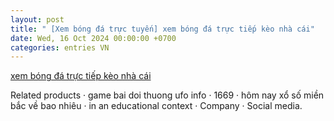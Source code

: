 ```yaml
---
layout: post
title: " [Xem bóng đá trực tuyến] xem bóng đá trực tiếp kèo nhà cái"
date: Wed, 16 Oct 2024 00:00:00 +0700
categories: entries VN
---
```

[xem bóng đá trực tiếp kèo nhà cái](https://tietkiemnangluong.com.vn/x%E1%BB%95-s%E1%BB%91-247.com.htm)

Related products · game bai doi thuong ufo info · 1669 · hôm nay xổ số miền bắc về bao nhiêu · in an educational context · Company · Social media.

